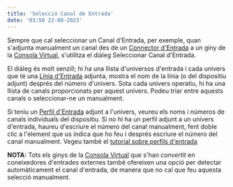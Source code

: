 ```yaml
---
title: 'Selecció Canal de Entrada'
date: '03:50 22-08-2023'
---
```


Sempre que cal seleccionar un Canal d'Entrada, per exemple, quan s'adjunta manualment un canal des de un [Connector d'Entrada](/basics/glossary-and-concepts#connectors-entrada-sortida) a un giny de la [Consola Virtual](/virtual-console), s'utilitza el diàleg Seleccionar Canal d'Entrada.

El diàleg és molt senzill; hi ha una llista d'universos d'entrada i cada univers que té una [Línia d'Entrada](/basics/glossary-and-concepts#connectors-entrada-sortida) adjunta, mostra el nom de la línia (o del dispositiu adjunt) després del número d'univers. Sota cada univers operatiu, hi ha una llista de canals proporcionats per aquest univers. Podeu triar entre aquests canals o seleccionar-ne un manualment.

Si teniu un [Perfil d'Entrada](/basics/glossary-and-concepts#perfils-de-entrada) adjunt a l'univers, veureu els noms i números de canals individuals del dispositiu. Si no hi ha un perfil adjunt a un univers d'entrada, haureu d'escriure el número del canal manualment, fent doble clic a l'element que us indica que ho feu i després escriure el número del canal manualment. Vegeu també el [tutorial sobre perfils d'entrada](how-to-input-profiles)

**NOTA:** Tots els ginys de la [Consola Virtual](/virtual-console) que s'han _convertit_ en coneixedores d'entrades externes també ofereixen una opció per detectar automàticament el canal d'entrada, de manera que no cal que feu aquesta selecció manualment.
